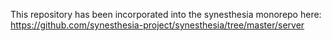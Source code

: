This repository has been incorporated into the synesthesia monorepo here: https://github.com/synesthesia-project/synesthesia/tree/master/server